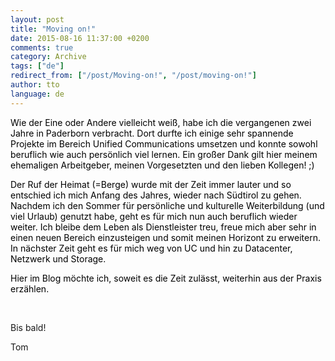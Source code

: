 ```yaml
---
layout: post
title: "Moving on!"
date: 2015-08-16 11:37:00 +0200
comments: true
category: Archive
tags: ["de"]
redirect_from: ["/post/Moving-on!", "/post/moving-on!"]
author: tto
language: de
---
```

<!-- more -->
<p><span style="color:black">Wie der Eine oder Andere vielleicht weiß, habe ich die vergangenen zwei Jahre in Paderborn verbracht. Dort durfte ich einige sehr spannende Projekte im Bereich Unified Communications umsetzen und konnte sowohl beruflich wie auch persönlich viel lernen. Ein großer Dank gilt hier meinem ehemaligen Arbeitgeber, meinen Vorgesetzten und den lieben Kollegen! ;)
</span></p><p><span style="color:black">Der Ruf der Heimat (=Berge) wurde mit der Zeit immer lauter und so entschied ich mich Anfang des Jahres, wieder nach Südtirol zu gehen. Nachdem ich den Sommer für persönliche und kulturelle Weiterbildung (und viel Urlaub) genutzt habe, geht es für mich nun auch beruflich wieder weiter. Ich bleibe dem Leben als Dienstleister treu, freue mich aber sehr in einen neuen Bereich einzusteigen und somit meinen Horizont zu erweitern. In nächster Zeit geht es für mich weg von UC und hin zu Datacenter, Netzwerk und Storage.</span></p><p><span style="color: black;">Hier im Blog möchte ich, soweit es die Zeit zulässt, weiterhin&nbsp;</span><span style="color: rgb(0, 0, 0);">aus der Praxis erzählen.</span></p><p><br></p><p>Bis bald!</p><p>Tom</p>


